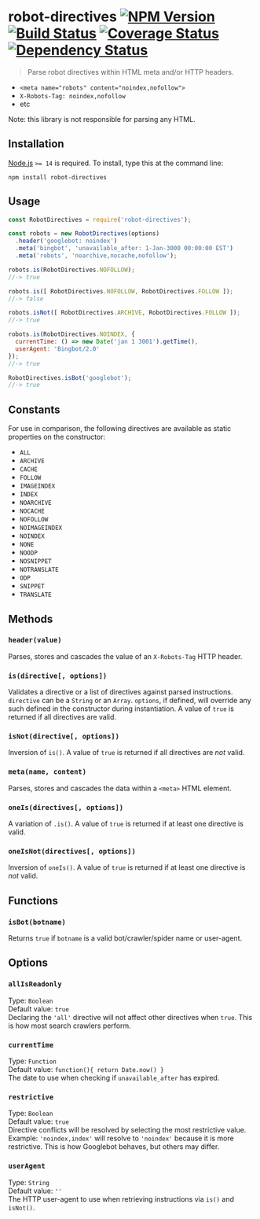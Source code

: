 # robot-directives [![NPM Version][npm-image]][npm-url] [![Build Status][travis-image]][travis-url] [![Coverage Status][coveralls-image]][coveralls-url] [![Dependency Status][david-image]][david-url]

> Parse robot directives within HTML meta and/or HTTP headers.

* `<meta name="robots" content="noindex,nofollow">`
* `X-Robots-Tag: noindex,nofollow`
* etc

Note: this library is not responsible for parsing any HTML.


## Installation

[Node.js](https://nodejs.org) `>= 14` is required. To install, type this at the command line:
```shell
npm install robot-directives
```

## Usage
```js
const RobotDirectives = require('robot-directives');

const robots = new RobotDirectives(options)
  .header('googlebot: noindex')
  .meta('bingbot', 'unavailable_after: 1-Jan-3000 00:00:00 EST')
  .meta('robots', 'noarchive,nocache,nofollow');

robots.is(RobotDirectives.NOFOLLOW);
//-> true

robots.is([ RobotDirectives.NOFOLLOW, RobotDirectives.FOLLOW ]);
//-> false

robots.isNot([ RobotDirectives.ARCHIVE, RobotDirectives.FOLLOW ]);
//-> true

robots.is(RobotDirectives.NOINDEX, {
  currentTime: () => new Date('jan 1 3001').getTime(),
  userAgent: 'Bingbot/2.0'
});
//-> true

RobotDirectives.isBot('googlebot');
//-> true
```


## Constants
For use in comparison, the following directives are available as static properties on the constructor:
* `ALL`
* `ARCHIVE`
* `CACHE`
* `FOLLOW`
* `IMAGEINDEX`
* `INDEX`
* `NOARCHIVE`
* `NOCACHE`
* `NOFOLLOW`
* `NOIMAGEINDEX`
* `NOINDEX`
* `NONE`
* `NOODP`
* `NOSNIPPET`
* `NOTRANSLATE`
* `ODP`
* `SNIPPET`
* `TRANSLATE`


## Methods

### `header(value)`
Parses, stores and cascades the value of an `X-Robots-Tag` HTTP header.

### `is(directive[, options])`
Validates a directive or a list of directives against parsed instructions. `directive` can be a `String` or an `Array`. `options`, if defined, will override any such defined in the constructor during instantiation. A value of `true` is returned if all directives are valid.

### `isNot(directive[, options])`
Inversion of `is()`. A value of `true` is returned if all directives are *not* valid.

### `meta(name, content)`
Parses, stores and cascades the data within a `<meta>` HTML element.

### `oneIs(directives[, options])`
A variation of `.is()`. A value of `true` is returned if at least one directive is valid.

### `oneIsNot(directives[, options])`
Inversion of `oneIs()`. A value of `true` is returned if at least one directive is *not* valid.


## Functions

### `isBot(botname)`
Returns `true` if `botname` is a valid bot/crawler/spider name or user-agent.


## Options

### `allIsReadonly`
Type: `Boolean`  
Default value: `true`  
Declaring the `'all'` directive will not affect other directives when `true`. This is how most search crawlers perform.

### `currentTime`
Type: `Function`  
Default value: `function(){ return Date.now() }`  
The date to use when checking if `unavailable_after` has expired.

### `restrictive`
Type: `Boolean`  
Default value: `true`  
Directive conflicts will be resolved by selecting the most restrictive value. Example: `'noindex,index'` will resolve to `'noindex'` because it is more restrictive. This is how Googlebot behaves, but others may differ.

### `userAgent`
Type: `String`  
Default value: `''`  
The HTTP user-agent to use when retrieving instructions via `is()` and `isNot()`.


[npm-image]: https://img.shields.io/npm/v/robot-directives.svg
[npm-url]: https://npmjs.com/package/robot-directives
[travis-image]: https://img.shields.io/travis/stevenvachon/robot-directives.svg
[travis-url]: https://travis-ci.org/stevenvachon/robot-directives
[coveralls-image]: https://img.shields.io/coveralls/stevenvachon/robot-directives.svg
[coveralls-url]: https://coveralls.io/github/stevenvachon/robot-directives
[david-image]: https://img.shields.io/david/stevenvachon/robot-directives.svg
[david-url]: https://david-dm.org/stevenvachon/robot-directives
